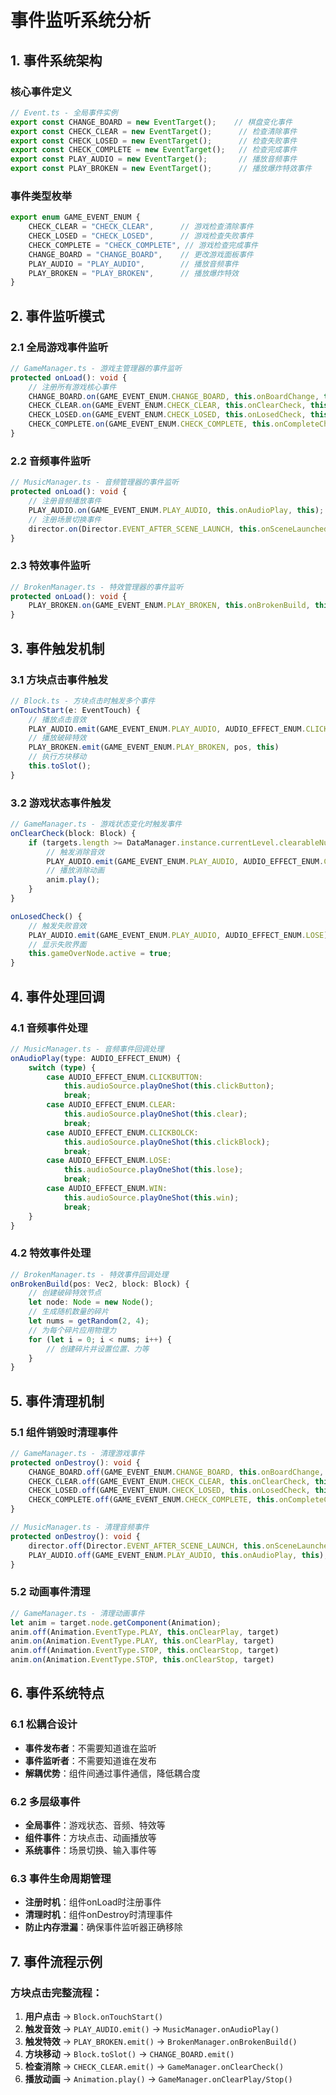 # 事件监听系统分析

## 1. **事件系统架构**

### 核心事件定义
```typescript
// Event.ts - 全局事件实例
export const CHANGE_BOARD = new EventTarget();    // 棋盘变化事件
export const CHECK_CLEAR = new EventTarget();      // 检查清除事件
export const CHECK_LOSED = new EventTarget();      // 检查失败事件
export const CHECK_COMPLETE = new EventTarget();   // 检查完成事件
export const PLAY_AUDIO = new EventTarget();       // 播放音频事件
export const PLAY_BROKEN = new EventTarget();      // 播放爆炸特效事件
```

### 事件类型枚举
```typescript
export enum GAME_EVENT_ENUM {
    CHECK_CLEAR = "CHECK_CLEAR",      // 游戏检查清除事件
    CHECK_LOSED = "CHECK_LOSED",      // 游戏检查失败事件
    CHECK_COMPLETE = "CHECK_COMPLETE", // 游戏检查完成事件
    CHANGE_BOARD = "CHANGE_BOARD",    // 更改游戏面板事件
    PLAY_AUDIO = "PLAY_AUDIO",        // 播放音频事件
    PLAY_BROKEN = "PLAY_BROKEN",      // 播放爆炸特效
}
```

## 2. **事件监听模式**

### 2.1 全局游戏事件监听
```typescript
// GameManager.ts - 游戏主管理器的事件监听
protected onLoad(): void {
    // 注册所有游戏核心事件
    CHANGE_BOARD.on(GAME_EVENT_ENUM.CHANGE_BOARD, this.onBoardChange, this)
    CHECK_CLEAR.on(GAME_EVENT_ENUM.CHECK_CLEAR, this.onClearCheck, this)
    CHECK_LOSED.on(GAME_EVENT_ENUM.CHECK_LOSED, this.onLosedCheck, this)
    CHECK_COMPLETE.on(GAME_EVENT_ENUM.CHECK_COMPLETE, this.onCompleteCheck, this)
}
```

### 2.2 音频事件监听
```typescript
// MusicManager.ts - 音频管理器的事件监听
protected onLoad(): void {
    // 注册音频播放事件
    PLAY_AUDIO.on(GAME_EVENT_ENUM.PLAY_AUDIO, this.onAudioPlay, this);
    // 注册场景切换事件
    director.on(Director.EVENT_AFTER_SCENE_LAUNCH, this.onSceneLaunched, this);
}
```

### 2.3 特效事件监听
```typescript
// BrokenManager.ts - 特效管理器的事件监听
protected onLoad(): void {
    PLAY_BROKEN.on(GAME_EVENT_ENUM.PLAY_BROKEN, this.onBrokenBuild, this)
}
```

## 3. **事件触发机制**

### 3.1 方块点击事件触发
```typescript
// Block.ts - 方块点击时触发多个事件
onTouchStart(e: EventTouch) {
    // 播放点击音效
    PLAY_AUDIO.emit(GAME_EVENT_ENUM.PLAY_AUDIO, AUDIO_EFFECT_ENUM.CLICKBOLCK);
    // 播放破碎特效
    PLAY_BROKEN.emit(GAME_EVENT_ENUM.PLAY_BROKEN, pos, this)
    // 执行方块移动
    this.toSlot();
}
```

### 3.2 游戏状态事件触发
```typescript
// GameManager.ts - 游戏状态变化时触发事件
onClearCheck(block: Block) {
    if (targets.length >= DataManager.instance.currentLevel.clearableNum) {
        // 触发消除音效
        PLAY_AUDIO.emit(GAME_EVENT_ENUM.PLAY_AUDIO, AUDIO_EFFECT_ENUM.CLEAR)
        // 播放消除动画
        anim.play();
    }
}

onLosedCheck() {
    // 触发失败音效
    PLAY_AUDIO.emit(GAME_EVENT_ENUM.PLAY_AUDIO, AUDIO_EFFECT_ENUM.LOSE)
    // 显示失败界面
    this.gameOverNode.active = true;
}
```

## 4. **事件处理回调**

### 4.1 音频事件处理
```typescript
// MusicManager.ts - 音频事件回调处理
onAudioPlay(type: AUDIO_EFFECT_ENUM) {
    switch (type) {
        case AUDIO_EFFECT_ENUM.CLICKBUTTON:
            this.audioSource.playOneShot(this.clickButton);
            break;
        case AUDIO_EFFECT_ENUM.CLEAR:
            this.audioSource.playOneShot(this.clear);
            break;
        case AUDIO_EFFECT_ENUM.CLICKBOLCK:
            this.audioSource.playOneShot(this.clickBlock);
            break;
        case AUDIO_EFFECT_ENUM.LOSE:
            this.audioSource.playOneShot(this.lose);
            break;
        case AUDIO_EFFECT_ENUM.WIN:
            this.audioSource.playOneShot(this.win);
            break;
    }
}
```

### 4.2 特效事件处理
```typescript
// BrokenManager.ts - 特效事件回调处理
onBrokenBuild(pos: Vec2, block: Block) {
    // 创建破碎特效节点
    let node: Node = new Node();
    // 生成随机数量的碎片
    let nums = getRandom(2, 4);
    // 为每个碎片应用物理力
    for (let i = 0; i < nums; i++) {
        // 创建碎片并设置位置、力等
    }
}
```

## 5. **事件清理机制**

### 5.1 组件销毁时清理事件
```typescript
// GameManager.ts - 清理游戏事件
protected onDestroy(): void {
    CHANGE_BOARD.off(GAME_EVENT_ENUM.CHANGE_BOARD, this.onBoardChange, this)
    CHECK_CLEAR.off(GAME_EVENT_ENUM.CHECK_CLEAR, this.onClearCheck, this)
    CHECK_LOSED.off(GAME_EVENT_ENUM.CHECK_LOSED, this.onLosedCheck, this)
    CHECK_COMPLETE.off(GAME_EVENT_ENUM.CHECK_COMPLETE, this.onCompleteCheck, this)
}

// MusicManager.ts - 清理音频事件
protected onDestroy(): void {
    director.off(Director.EVENT_AFTER_SCENE_LAUNCH, this.onSceneLaunched, this);
    PLAY_AUDIO.off(GAME_EVENT_ENUM.PLAY_AUDIO, this.onAudioPlay, this);
}
```

### 5.2 动画事件清理
```typescript
// GameManager.ts - 清理动画事件
let anim = target.node.getComponent(Animation);
anim.off(Animation.EventType.PLAY, this.onClearPlay, target)
anim.on(Animation.EventType.PLAY, this.onClearPlay, target)
anim.off(Animation.EventType.STOP, this.onClearStop, target)
anim.on(Animation.EventType.STOP, this.onClearStop, target)
```

## 6. **事件系统特点**

### 6.1 松耦合设计
- **事件发布者**：不需要知道谁在监听
- **事件监听者**：不需要知道谁在发布
- **解耦优势**：组件间通过事件通信，降低耦合度

### 6.2 多层级事件
- **全局事件**：游戏状态、音频、特效等
- **组件事件**：方块点击、动画播放等
- **系统事件**：场景切换、输入事件等

### 6.3 事件生命周期管理
- **注册时机**：组件onLoad时注册事件
- **清理时机**：组件onDestroy时清理事件
- **防止内存泄漏**：确保事件监听器正确移除

## 7. **事件流程示例**

### 方块点击完整流程：
1. **用户点击** → `Block.onTouchStart()`
2. **触发音效** → `PLAY_AUDIO.emit()` → `MusicManager.onAudioPlay()`
3. **触发特效** → `PLAY_BROKEN.emit()` → `BrokenManager.onBrokenBuild()`
4. **方块移动** → `Block.toSlot()` → `CHANGE_BOARD.emit()`
5. **检查消除** → `CHECK_CLEAR.emit()` → `GameManager.onClearCheck()`
6. **播放动画** → `Animation.play()` → `GameManager.onClearPlay/Stop()`
